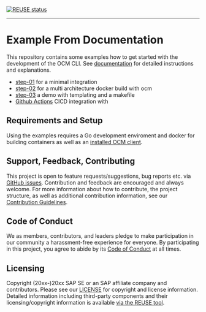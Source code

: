 <!--
SPDX-FileCopyrightText: 2022 2022-2023 SAP SE or an SAP affiliate company and Open Component Model contributors.

SPDX-License-Identifier: Apache-2.0
-->

[![REUSE status](https://api.reuse.software/badge/github.com/open-component-model/doc-sample)](https://api.reuse.software/info/github.com/open-component-model/ocm)


***

# Example From Documentation

This repository contains some examples how to get started with the development
of the OCM CLI. See [documentation](https://github.com/open-component-model/ocm-spec/tree/main/doc/scenarios/getting-started) for detailed instructions and
explanations.

* [step-01](step-01/README.md) for a minimal integration
* [step-02](step-02/README.md) for a multi architecture docker build with ocm
* [step-03](step-03/README.md) a demo with templating and a makefile
* [Github Actions](.github/workflows/build.yaml) CICD integration with


## Requirements and Setup

Using the examples requires a Go development enviroment and docker for building containers as well as an [installed OCM client](https://github.com/open-component-model/ocm/releases).

## Support, Feedback, Contributing

This project is open to feature requests/suggestions, bug reports etc. via [GitHub issues](https://github.com/SAP/<your-project>/issues). Contribution and feedback are encouraged and always welcome. For more information about how to contribute, the project structure, as well as additional contribution information, see our [Contribution Guidelines](CONTRIBUTING.md).

## Code of Conduct

We as members, contributors, and leaders pledge to make participation in our community a harassment-free experience for everyone. By participating in this project, you agree to abide by its [Code of Conduct](CODE_OF_CONDUCT.md) at all times.

## Licensing

Copyright (20xx-)20xx SAP SE or an SAP affiliate company and <your-project> contributors. Please see our [LICENSE](LICENSE) for copyright and license information. Detailed information including third-party components and their licensing/copyright information is available [via the REUSE tool](https://api.reuse.software/info/github.com/open-component-model/doc-sample).
